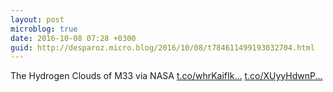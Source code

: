 ```yaml
---
layout: post
microblog: true
date: 2016-10-08 07:28 +0300
guid: http://desparoz.micro.blog/2016/10/08/t784611499193032704.html
---
```

The Hydrogen Clouds of M33 via NASA [t.co/whrKaifIk...](https://t.co/whrKaifIk7) [t.co/XUyyHdwnP...](https://t.co/XUyyHdwnPb)
